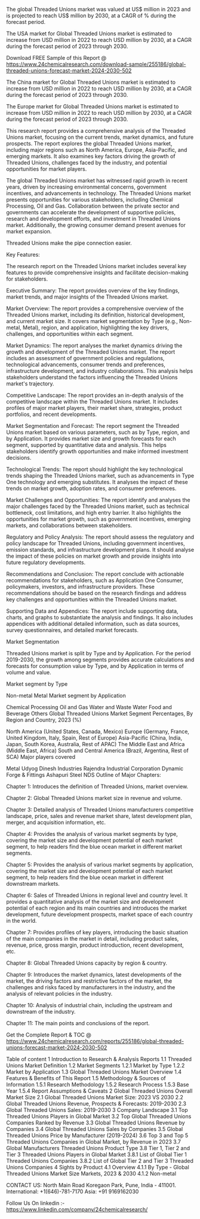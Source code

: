 The global Threaded Unions market was valued at US$ million in 2023 and is projected to reach US$ million by 2030, at a CAGR of % during the forecast period.

The USA market for Global Threaded Unions  market is estimated to increase from USD million in 2022 to reach USD million by 2030, at a CAGR during the forecast period of 2023 through 2030.

Download FREE Sample of this Report @ https://www.24chemicalresearch.com/download-sample/255186/global-threaded-unions-forecast-market-2024-2030-502

The China market for Global Threaded Unions  market is estimated to increase from USD million in 2022 to reach USD million by 2030, at a CAGR during the forecast period of 2023 through 2030.

The Europe market for Global Threaded Unions  market is estimated to increase from USD million in 2022 to reach USD million by 2030, at a CAGR during the forecast period of 2023 through 2030.

This research report provides a comprehensive analysis of the Threaded Unions market, focusing on the current trends, market dynamics, and future prospects. The report explores the global Threaded Unions market, including major regions such as North America, Europe, Asia-Pacific, and emerging markets. It also examines key factors driving the growth of Threaded Unions, challenges faced by the industry, and potential opportunities for market players.

The global Threaded Unions market has witnessed rapid growth in recent years, driven by increasing environmental concerns, government incentives, and advancements in technology. The Threaded Unions market presents opportunities for various stakeholders, including Chemical Processing, Oil and Gas. Collaboration between the private sector and governments can accelerate the development of supportive policies, research and development efforts, and investment in Threaded Unions market. Additionally, the growing consumer demand present avenues for market expansion.

Threaded Unions make the pipe connection easier.

Key Features:

The research report on the Threaded Unions market includes several key features to provide comprehensive insights and facilitate decision-making for stakeholders.

Executive Summary: The report provides overview of the key findings, market trends, and major insights of the Threaded Unions market.

Market Overview: The report provides a comprehensive overview of the Threaded Unions market, including its definition, historical development, and current market size. It covers market segmentation by Type (e.g., Non-metal, Metal), region, and application, highlighting the key drivers, challenges, and opportunities within each segment.

Market Dynamics: The report analyses the market dynamics driving the growth and development of the Threaded Unions market. The report includes an assessment of government policies and regulations, technological advancements, consumer trends and preferences, infrastructure development, and industry collaborations. This analysis helps stakeholders understand the factors influencing the Threaded Unions market's trajectory.

Competitive Landscape: The report provides an in-depth analysis of the competitive landscape within the Threaded Unions market. It includes profiles of major market players, their market share, strategies, product portfolios, and recent developments.

Market Segmentation and Forecast: The report segment the Threaded Unions market based on various parameters, such as by Type, region, and by Application. It provides market size and growth forecasts for each segment, supported by quantitative data and analysis. This helps stakeholders identify growth opportunities and make informed investment decisions.

Technological Trends: The report should highlight the key technological trends shaping the Threaded Unions market, such as advancements in Type One technology and emerging substitutes. It analyses the impact of these trends on market growth, adoption rates, and consumer preferences.

Market Challenges and Opportunities: The report identify and analyses the major challenges faced by the Threaded Unions market, such as technical bottleneck, cost limitations, and high entry barrier. It also highlights the opportunities for market growth, such as government incentives, emerging markets, and collaborations between stakeholders.

Regulatory and Policy Analysis: The report should assess the regulatory and policy landscape for Threaded Unions, including government incentives, emission standards, and infrastructure development plans. It should analyse the impact of these policies on market growth and provide insights into future regulatory developments.

Recommendations and Conclusion: The report conclude with actionable recommendations for stakeholders, such as Application One Consumer, policymakers, investors, and infrastructure providers. These recommendations should be based on the research findings and address key challenges and opportunities within the Threaded Unions market.

Supporting Data and Appendices: The report include supporting data, charts, and graphs to substantiate the analysis and findings. It also includes appendices with additional detailed information, such as data sources, survey questionnaires, and detailed market forecasts.

Market Segmentation

Threaded Unions market is split by Type and by Application. For the period 2019-2030, the growth among segments provides accurate calculations and forecasts for consumption value by Type, and by Application in terms of volume and value.

Market segment by Type

Non-metal
Metal
Market segment by Application

Chemical Processing
Oil and Gas
Water and Waste Water
Food and Beverage
Others
Global Threaded Unions Market Segment Percentages, By Region and Country, 2023 (%)

North America (United States, Canada, Mexico)
Europe (Germany, France, United Kingdom, Italy, Spain, Rest of Europe)
Asia-Pacific (China, India, Japan, South Korea, Australia, Rest of APAC)
The Middle East and Africa (Middle East, Africa)
South and Central America (Brazil, Argentina, Rest of SCA)
Major players covered

Metal Udyog
Dinesh Industries
Rajendra Industrial Corporation
Dynamic Forge & Fittings
Ashapuri Steel
NDS
Outline of Major Chapters:

Chapter 1: Introduces the definition of Threaded Unions, market overview.

Chapter 2: Global Threaded Unions market size in revenue and volume.

Chapter 3: Detailed analysis of Threaded Unions manufacturers competitive landscape, price, sales and revenue market share, latest development plan, merger, and acquisition information, etc.

Chapter 4: Provides the analysis of various market segments by type, covering the market size and development potential of each market segment, to help readers find the blue ocean market in different market segments.

Chapter 5: Provides the analysis of various market segments by application, covering the market size and development potential of each market segment, to help readers find the blue ocean market in different downstream markets.

Chapter 6: Sales of Threaded Unions in regional level and country level. It provides a quantitative analysis of the market size and development potential of each region and its main countries and introduces the market development, future development prospects, market space of each country in the world.

Chapter 7: Provides profiles of key players, introducing the basic situation of the main companies in the market in detail, including product sales, revenue, price, gross margin, product introduction, recent development, etc.

Chapter 8: Global Threaded Unions capacity by region & country.

Chapter 9: Introduces the market dynamics, latest developments of the market, the driving factors and restrictive factors of the market, the challenges and risks faced by manufacturers in the industry, and the analysis of relevant policies in the industry.

Chapter 10: Analysis of industrial chain, including the upstream and downstream of the industry.

Chapter 11: The main points and conclusions of the report.

Get the Complete Report & TOC @ https://www.24chemicalresearch.com/reports/255186/global-threaded-unions-forecast-market-2024-2030-502

Table of content
1 Introduction to Research & Analysis Reports
1.1 Threaded Unions Market Definition
1.2 Market Segments
1.2.1 Market by Type
1.2.2 Market by Application
1.3 Global Threaded Unions Market Overview
1.4 Features & Benefits of This Report
1.5 Methodology & Sources of Information
1.5.1 Research Methodology
1.5.2 Research Process
1.5.3 Base Year
1.5.4 Report Assumptions & Caveats
2 Global Threaded Unions Overall Market Size
2.1 Global Threaded Unions Market Size: 2023 VS 2030
2.2 Global Threaded Unions Revenue, Prospects & Forecasts: 2019-2030
2.3 Global Threaded Unions Sales: 2019-2030
3 Company Landscape
3.1 Top Threaded Unions Players in Global Market
3.2 Top Global Threaded Unions Companies Ranked by Revenue
3.3 Global Threaded Unions Revenue by Companies
3.4 Global Threaded Unions Sales by Companies
3.5 Global Threaded Unions Price by Manufacturer (2019-2024)
3.6 Top 3 and Top 5 Threaded Unions Companies in Global Market, by Revenue in 2023
3.7 Global Manufacturers Threaded Unions Product Type
3.8 Tier 1, Tier 2 and Tier 3 Threaded Unions Players in Global Market
3.8.1 List of Global Tier 1 Threaded Unions Companies
3.8.2 List of Global Tier 2 and Tier 3 Threaded Unions Companies
4 Sights by Product
4.1 Overview
4.1.1 By Type - Global Threaded Unions Market Size Markets, 2023 & 2030
4.1.2 Non-metal

CONTACT US:
North Main Road Koregaon Park, Pune, India - 411001.
International: +1(646)-781-7170
Asia: +91 9169162030

Follow Us On linkedin :- https://www.linkedin.com/company/24chemicalresearch/
